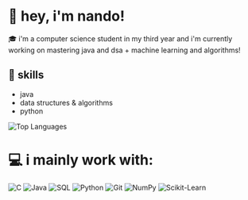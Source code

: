 # 🩷 hey, i'm nando! 

🎓 i'm a computer science student in my third year and i'm currently working on mastering java and dsa + machine learning and algorithms!    

## 🚀 skills  
- java  
- data structures & algorithms  
- python

![Top Languages](https://github-readme-stats.vercel.app/api/top-langs/?username=seriousprofile&layout=compact&theme=material-palenight)

# 💻 i mainly work with:
![C](https://img.shields.io/badge/C-00599C?style=flat&logo=c&logoColor=white)
![Java](https://img.shields.io/badge/Java-007396?style=flat&logo=java&logoColor=white)
![SQL](https://img.shields.io/badge/SQL-CC2927?style=flat&logo=sql&logoColor=white)
![Python](https://img.shields.io/badge/Python-3776AB?style=flat&logo=python&logoColor=white)
![Git](https://img.shields.io/badge/Git-F05032?style=flat&logo=git&logoColor=white)
![NumPy](https://img.shields.io/badge/NumPy-013243?style=flat&logo=numpy&logoColor=white)
![Scikit-Learn](https://img.shields.io/badge/Scikit--Learn-F7931E?style=flat&logo=scikit-learn&logoColor=white)
